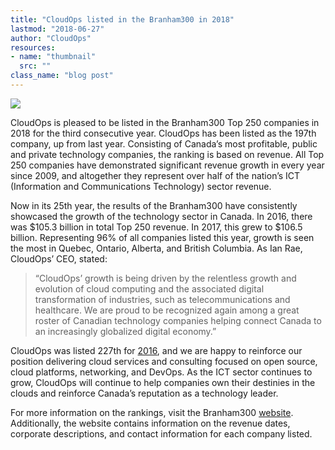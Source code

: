 ```yaml
---
title: "CloudOps listed in the Branham300 in 2018"
lastmod: "2018-06-27"
author: "CloudOps"
resources:
- name: "thumbnail"
  src: ""
class_name: "blog post"
---
```


<img src="/images/blog/post/branham300.png" class="main-blog-image">

<p>CloudOps is pleased to be listed in the Branham300 Top 250 companies in 2018&nbsp;for the third consecutive year. CloudOps has been listed as the 197th company, up from last year. Consisting of Canada’s most profitable, public and private technology companies, the ranking is based on revenue. All Top 250 companies have demonstrated significant revenue growth in every year since 2009, and altogether they represent over half of the nation’s ICT (Information and Communications Technology) sector revenue.</p>

<p>Now in its 25th year, the results of the Branham300 have consistently showcased the growth of the technology sector in Canada. In 2016, there was $105.3 billion in total Top 250 revenue. In 2017, this grew to $106.5 billion. Representing 96% of all companies listed this year, growth is seen the most in Quebec, Ontario, Alberta, and British Columbia. As Ian Rae, CloudOps’ CEO, stated:</p>

<blockquote><p>“CloudOps’ growth is being driven by the relentless growth and evolution of cloud computing and the associated digital transformation of industries, such as telecommunications and healthcare. We are proud to be recognized again among a great roster of Canadian technology companies helping connect Canada to an increasingly globalized digital economy.”</p></blockquote>

<p>CloudOps was listed 227th for <a href="https://www.cloudops.com/2017/06/cloudops-branham300-second-consecutive-year/" target="_blank" rel="noopener noreferrer">2016</a>, and we are happy to reinforce our position delivering cloud services and consulting focused on open source, cloud platforms, networking, and DevOps. As the ICT sector continues to grow, CloudOps will continue to help companies own their destinies in the clouds and reinforce Canada’s reputation as a technology leader.</p>

<p>For more information on the rankings, visit the Branham300 <a href="https://www.branham300.com/index.php" target="_blank" rel="noopener noreferrer">website</a>. Additionally, the website contains information on the revenue dates, corporate descriptions, and contact information for each company listed.</p>